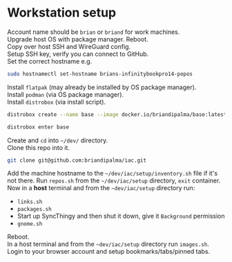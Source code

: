 # Workstation setup

Account name should be `brian` or `briand` for work machines.  
Upgrade host OS with package manager. Reboot.  
Copy over host SSH and WireGuard config.  
Setup SSH key, verify you can connect to GitHub.  
Set the correct hostname e.g.

```bash
sudo hostnamectl set-hostname brians-infinitybookpro14-popos
```

Install `flatpak` (may already be installed by OS package manager).  
Install `podman` (via OS package manager).  
Install `distrobox` (via install script).

```bash
distrobox create --name base --image docker.io/briandipalma/base:latest
```

```bash
distrobox enter base
```

Create and `cd` into `~/dev/` directory.  
Clone this repo into it.

```bash
git clone git@github.com:briandipalma/iac.git
```

Add the machine hostname to the `~/dev/iac/setup/inventory.sh` file if it's not there.
Run `repos.sh` from the `~/dev/iac/setup` directory, `exit` container.  
Now in a **host** terminal and from the `~dev/iac/setup` directory run:

- `links.sh`
- `packages.sh`
- Start up SyncThingy and then shut it down, give it `Background` permission
- `gnome.sh`

Reboot.  
In a host terminal and from the `~dev/iac/setup` directory run `images.sh`.  
Login to your browser account and setup bookmarks/tabs/pinned tabs.
